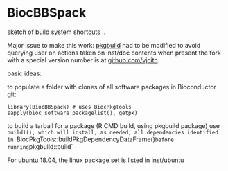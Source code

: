 # BiocBBSpack
sketch of build system shortcuts
..

Major issue to make this work: [pkgbuild](https://github.com/r-lib/pkgbuild) had to be modified to avoid querying user on actions taken on inst/doc contents when present
the fork with a special version number is at [github.com/vjcitn](https://github.com/vjcitn/pkgbuild).

basic ideas:

to populate a folder with clones of all software packages in
Bioconductor git:

```
library(BiocBBSpack) # uses BiocPkgTools
sapply(bioc_software_packagelist(), getpk)
```

to build a tarball for a package (R CMD build, using pkgbuild package)
use `build1(), which will install, as needed, all dependencies identified
in `BiocPkgTools::buildPkgDependencyDataFrame()` before running
`pkgbuild::build`

For ubuntu 18.04, the linux package set is listed in inst/ubuntu

